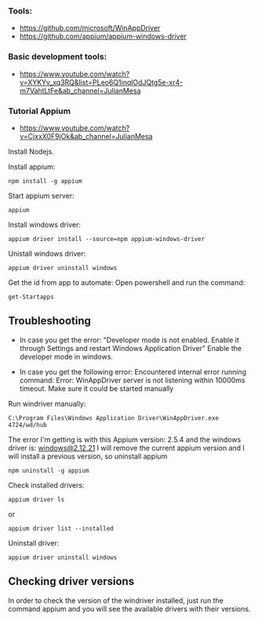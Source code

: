 
### Tools:

* https://github.com/microsoft/WinAppDriver
* https://github.com/appium/appium-windows-driver


### Basic development tools:
* https://www.youtube.com/watch?v=XYKYv_xq3RQ&list=PLeo6Q1inqlOdJQtg5e-xr4-m7VahtLtFe&ab_channel=JulianMesa

### Tutorial Appium
* https://www.youtube.com/watch?v=CjxxX0F9jOk&ab_channel=JulianMesa



Install Nodejs.

Install appium: 
````
npm install -g appium
````

Start appium server:
````
appium
````

Install windows driver: 
````
appium driver install --source=npm appium-windows-driver
````

Unistall windows driver:

````
appium driver uninstall windows
````

Get the id from app to automate: Open powershell and run the command:
````
get-Startapps
````

## Troubleshooting
* In case you get the error: "Developer mode is not enabled. Enable it through Settings and restart Windows Application Driver"
Enable the developer mode in windows.

* In case you get the following error: Encountered internal error running command: Error: WinAppDriver server is not listening within 10000ms timeout. Make sure it could be started manually

Run windriver manually:
````
C:\Program Files\Windows Application Driver\WinAppDriver.exe 4724/wd/hub
````

The error I'm getting is with this Appium version: 2.5.4 and the windows driver is: 
windows@2.12.21
I will remove the current appium version and I will install a previous version, so uninstall
appium

```
npm uninstall -g appium
```

Check installed drivers:

```
appium driver ls
```

or 

```
appium driver list --installed
```

Uninstall driver:

```
appium driver uninstall windows
```

## Checking driver versions
In order to check the version of the windriver installed, just run the command appium
and you will see the available drivers with their versions.



